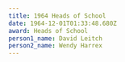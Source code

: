 ```yaml
---
title: 1964 Heads of School
date: 1964-12-01T01:33:48.680Z
award: Heads of School
person1_name: David Leitch
person2_name: Wendy Harrex
---
```


